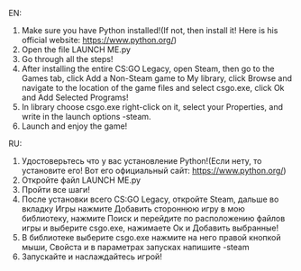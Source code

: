 EN:
1. Make sure you have Python installed!(If not, then install it! Here is his official website: https://www.python.org/)
2. Open the file LAUNCH ME.py 
3. Go through all the steps!
4. After installing the entire CS:GO Legacy, open Steam, then go to the Games tab, click Add a Non-Steam game to My library, click Browse and navigate to the location of the game files and select csgo.exe, click Ok and Add Selected Programs!
5. In library choose csgo.exe right-click on it, select your Properties, and write in the launch options -steam.
6. Launch and enjoy the game!

RU:
1. Удостоверьтесь что у вас установление Python!(Если нету, то установите его! Вот его официальный сайт: https://www.python.org/)
2. Откройте файл LAUNCH ME.py
3. Пройти все шаги!
4. После установки всего CS:GO Legacy, откройте Steam, дальше во вкладку Игры нажмите Добавить стороннюю игру в мою библиотеку, нажмите Поиск и перейдите по расположению файлов игры и выберите csgo.exe, нажимаете Ок и Добавить выбранные!
5. В библиотеке выберите csgo.exe нажмите на него правой кнопкой мыши, Свойста и в параметрах запусках напишите -steam
6. Запускайте и наслаждайтесь игрой!